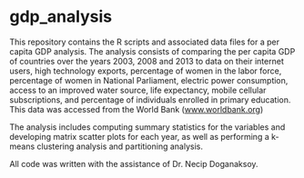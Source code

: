 # gdp_analysis
This repository contains the R scripts and associated data files for a per capita GDP analysis. The analysis consists of comparing the per capita GDP of countries over the years 2003, 2008 and 2013 to data on their internet users, high technology exports, percentage of women in the labor force, percentage of women in National Parliament, electric power consumption, access to an improved water source, life expectancy, mobile cellular subscriptions, and percentage of individuals enrolled in primary education. This data was accessed from the World Bank (www.worldbank.org)

The analysis includes computing summary statistics for the variables and developing matrix scatter plots for each year, as well as performing a k-means clustering analysis and partitioning analysis.

All code was written with the assistance of Dr. Necip Doganaksoy.
